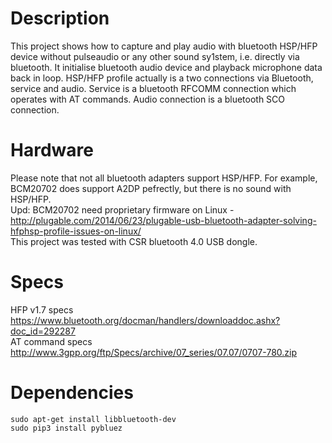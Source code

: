 # Description
This project shows how to capture and play audio with bluetooth HSP/HFP device without pulseaudio or any other sound sy1stem, i.e. directly via bluetooth. It initialise bluetooth audio device and playback microphone data back in loop.
HSP/HFP profile actually is a two connections via Bluetooth, service and audio. Service is a bluetooth RFCOMM connection which operates with AT commands. Audio connection is a bluetooth SCO connection.

# Hardware
Please note that not all bluetooth adapters support HSP/HFP. For example, BCM20702 does support A2DP pefrectly, but there is no sound with HSP/HFP.  
Upd: BCM20702 need proprietary firmware on Linux - http://plugable.com/2014/06/23/plugable-usb-bluetooth-adapter-solving-hfphsp-profile-issues-on-linux/  
This project was tested with CSR bluetooth 4.0 USB dongle.

# Specs
HFP v1.7 specs https://www.bluetooth.org/docman/handlers/downloaddoc.ashx?doc_id=292287  
AT command specs http://www.3gpp.org/ftp/Specs/archive/07_series/07.07/0707-780.zip  

# Dependencies
```
sudo apt-get install libbluetooth-dev
sudo pip3 install pybluez
```


